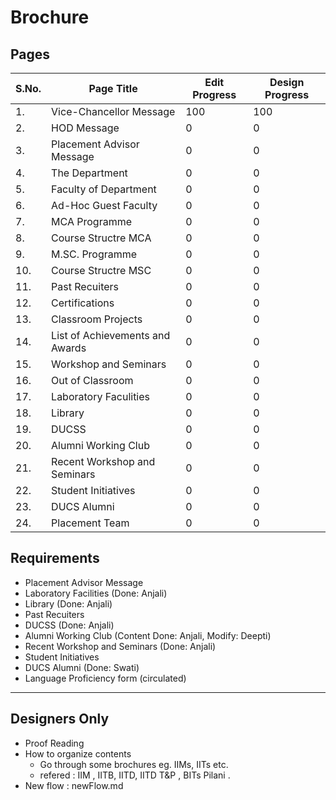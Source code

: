 # Brochure

## Pages

|S.No.|Page Title|Edit Progress|Design Progress|
|-|-|-|-|
|1.|Vice-Chancellor Message|100|100|
|2.|HOD Message|0|0|
|3.|Placement Advisor Message|0|0|
|4.|The Department|0|0|
|5.|Faculty of Department|0|0|
|6.|Ad-Hoc Guest Faculty|0|0|
|7.|MCA Programme|0|0|
|8.|Course Structre MCA|0|0|
|9.|M.SC. Programme|0|0|
|10.|Course Structre MSC|0|0|
|11.|Past Recuiters|0|0|
|12.|Certifications|0|0|
|13.|Classroom Projects|0|0|
|14.|List of Achievements and Awards|0|0|
|15.|Workshop and Seminars|0|0|
|16.|Out of Classroom|0|0|
|17.|Laboratory Faculities|0|0|
|18.|Library|0|0|
|19.|DUCSS|0|0|
|20.|Alumni Working Club|0|0|
|21.|Recent Workshop and Seminars|0|0|
|22.|Student Initiatives|0|0|
|23.|DUCS Alumni|0|0|
|24.|Placement Team|0|0|

## Requirements 

- Placement Advisor Message
- Laboratory Facilities	(Done: Anjali)
- Library	(Done: Anjali)
- Past Recuiters 
- DUCSS	(Done: Anjali)
- Alumni Working Club	(Content Done: Anjali, Modify: Deepti)
- Recent Workshop and Seminars (Done: Anjali)
- Student Initiatives	
- DUCS Alumni (Done: Swati)
- Language Proficiency form (circulated)

---

## Designers Only

- Proof Reading
- How to organize contents
  - Go through some brochures eg. IIMs, IITs etc.
  - refered : IIM , IITB, IITD, IITD T&P , BITs Pilani . 
- New flow : newFlow.md 
















